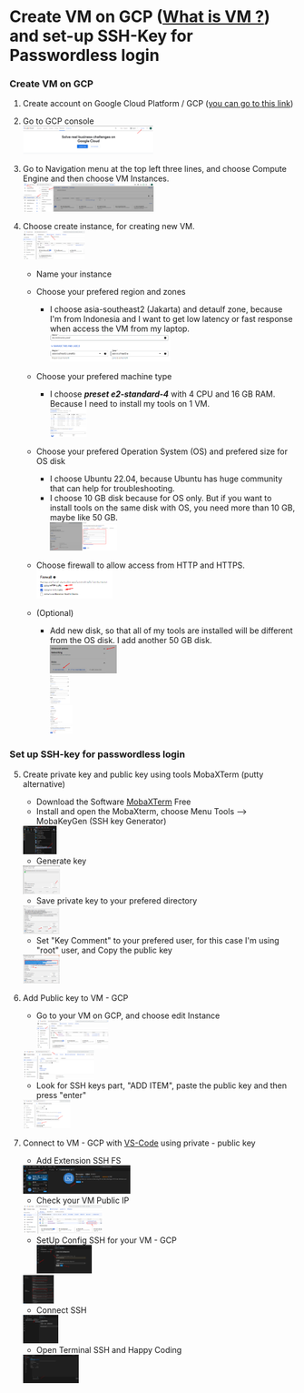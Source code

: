 # Create VM on GCP ([What is VM ?](https://cloud.google.com/learn/what-is-a-virtual-machine)) and set-up SSH-Key for Passwordless login 

### Create VM on GCP
  1. Create account on Google Cloud Platform / GCP ([you can go to this link](#))
  2. Go to GCP console<br />
    <img src="images/1. Click Console Console.png" height="50" />
    
  3. Go to Navigation menu at the top left three lines, and choose Compute Engine and then choose VM Instances.<br />
    <img src="images/2. Go to VM Intances.png" height="50" />
    
  4. Choose create instance, for creating new VM.<br />
    <img src="images/3. Create VM Instance.png" height="50" />
    
      - Name your instance
      - Choose your prefered region and zones
          - I choose asia-southeast2 (Jakarta) and detaulf zone, because I'm from Indonesia and I want to get low latency or fast response when access the VM from my laptop.<br />
            <img src="images/4. Naming VM and Choose Region.png" height="50" />
            
      - Choose your prefered machine type
          - I choose ***preset e2-standard-4*** with 4 CPU and 16 GB RAM. Because I need to install my tools on 1 VM.<br />
            <img src="images/5. Choose Machine Type.png" height="50" />
            
      - Choose your prefered Operation System (OS) and prefered size for OS disk
          - I choose Ubuntu 22.04, because Ubuntu has huge community that can help for troubleshooting.
          - I choose 10 GB disk because for OS only. But if you want to install tools on the same disk with OS, you need more than 10 GB, maybe like 50 GB.<br />
            <img src="images/6. Choose OS.png" height="50" />
            
      - Choose firewall to allow access from HTTP and HTTPS.<br />
        <img src="images/7. Choose allw access for HTTP and HTTPS.png" height="50" />
      - (Optional)
          - Add new disk, so that all of my tools are installed will be different from the OS disk. I add another 50 GB disk.<br />
            <img src="images/8. Add New Disk.png" height="50" /><br />
            <img src="images/9a. Detail add new Disk -1.png" height="50" /><br />
            <img src="images/9a. Detail add new Disk -2.png" height="50" />
            
### Set up SSH-key for passwordless login
  5. Create private key and public key using tools MobaXTerm (putty alternative)
      -  Download the Software [MobaXTerm](https://mobaxterm.mobatek.net/download.html) Free
      -  Install and open the MobaXterm, choose Menu Tools --> MobaKeyGen (SSH key Generator)<br />
        <img src="images/10. MobaXTerm Keygen.png" height="50" />
        
      -  Generate key<br />
        <img src="images/11. Generate key.png" height="50" />
        
      -  Save private key to your prefered directory<br />
        <img src="images/12. Save Public and Private key in the local directory.png" height="50" />
        
      -  Set "Key Comment" to your prefered user, for this case I'm using "root" user, and Copy the public key<br />
        <img src="images/13. Copy Public Key.png" height="50" />        
     
  6. Add Public key to VM - GCP
      -  Go to your VM on GCP, and choose edit Instance<br />
        <img src="images/14. Choose your VM.png" height="50" /><br />
        <img src="images/15. Edit VM.png" height="50" />
        
      -  Look for SSH keys part, "ADD ITEM", paste the public key and then press "enter"<br />
        <img src="images/16. Paste public Key into VM.png" height="50" />
        
  7. Connect to VM - GCP with [VS-Code](https://code.visualstudio.com/) using private - public key
      -  Add Extension SSH FS<br />
        <img src="images/17. Install VS Code Extension for Remote SSH.png" height="50" />
        
      -  Check your VM Public IP<br />
        <img src="images/18. Check Public IP for your VM.png" height="50" />
        
      -  SetUp Config SSH for your VM - GCP<br />
        <img src="images/19a. Setting Credentials for SSH to your VM.png" height="50" /><br />
        <img src="images/19b. Setting Credentials for SSH to your VM.png" height="50" />
        
      -  Connect SSH<br />
        <img src="images/20. Connect SSH.png" height="50" />
        
      -  Open Terminal SSH and Happy Coding<br />
        <img src="images/21. Open terminal and Directory SSH.png" height="50" />
